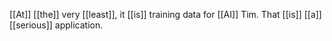 [[At]] [[the]] very [[least]], it [[is]] training data for [[AI]] Tim. That [[is]] [[a]] [[serious]] application.